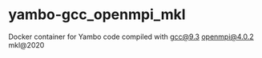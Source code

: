 # yambo-gcc_openmpi_mkl
Docker container for Yambo code compiled with gcc@9.3 openmpi@4.0.2 mkl@2020
